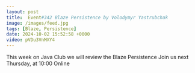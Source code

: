 ```yaml
---
layout: post
title:  Event#342 Blaze Persistence by Volodymyr Yastrubchak
image: /images/feed.jpg
tags: [Blaze, Persistence]
date: 2024-10-02 15:52:58 +0000
video: pVDu3VnMXY4
---
```


This week on Java Club we will review the Blaze Persistence
Join us next Thursday, at 10:00 Online
